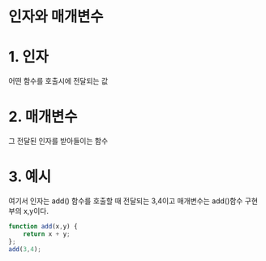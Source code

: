 인자와 매개변수
===

# 1. 인자
어떤 함수를 호출시에 전달되는 값

# 2. 매개변수
그 전달된 인자를 받아들이는 함수

# 3. 예시
여기서 인자는 add() 함수를 호출할 때 전달되는 3,4이고
매개변수는 add()함수 구현부의 x,y이다.
```javascript
function add(x,y) {
    return x + y;
};
add(3,4);
```